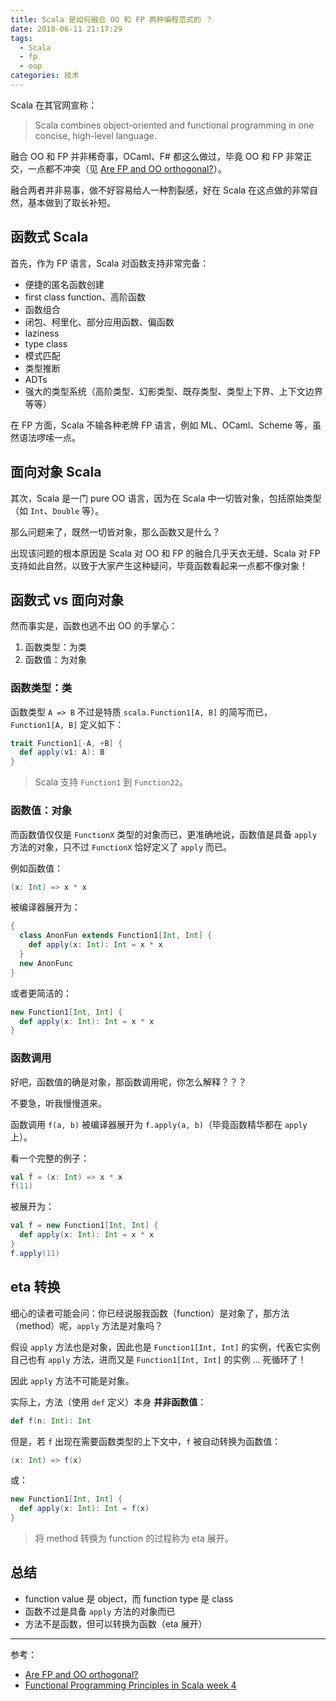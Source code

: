 ```yaml
---
title: Scala 是如何融合 OO 和 FP 两种编程范式的 ？
date: 2018-06-11 21:17:29
tags:
  - Scala
  - fp
  - oop
categories: 技术
---
```


Scala 在其官网宣称：

>Scala combines object-oriented and functional programming in one concise, high-level language.

融合 OO 和 FP 并非稀奇事，OCaml、F# 都这么做过，毕竟 OO 和 FP 非常正交，一点都不冲突（见 [Are FP and OO orthogonal?](https://stackoverflow.com/questions/3949618/are-fp-and-oo-orthogonal)）。

融合两者并非易事，做不好容易给人一种割裂感，好在 Scala 在这点做的非常自然，基本做到了取长补短。

<!-- more -->

## 函数式 Scala

首先，作为 FP 语言，Scala 对函数支持非常完备：

* 便捷的匿名函数创建
* first class function、高阶函数
* 函数组合
* 闭包、柯里化、部分应用函数、偏函数
* laziness
* type class
* 模式匹配
* 类型推断
* ADTs
* 强大的类型系统（高阶类型、幻影类型、既存类型、类型上下界、上下文边界等等）

在 FP 方面，Scala 不输各种老牌 FP 语言，例如 ML、OCaml、Scheme 等，虽然语法啰嗦一点。

## 面向对象 Scala

其次，Scala 是一门 pure OO 语言，因为在 Scala 中一切皆对象，包括原始类型（如 `Int`、`Double` 等）。

那么问题来了，既然一切皆对象，那么函数又是什么？

出现该问题的根本原因是 Scala 对 OO 和 FP 的融合几乎天衣无缝、Scala 对 FP 支持如此自然，以致于大家产生这种疑问，毕竟函数看起来一点都不像对象！

## 函数式 vs 面向对象

然而事实是，函数也逃不出 OO 的手掌心：

1. 函数类型：为类
1. 函数值：为对象

### 函数类型：类

函数类型 `A => B` 不过是特质 `scala.Function1[A, B]` 的简写而已，`Function1[A, B]` 定义如下：

```Scala
trait Function1[-A, +B] {
  def apply(v1: A): B
}
```

>Scala 支持 `Function1` 到 `Function22`。

### 函数值：对象

而函数值仅仅是 `FunctionX` 类型的对象而已，更准确地说，函数值是具备 `apply` 方法的对象，只不过 `FunctionX` 恰好定义了 `apply` 而已。

例如函数值：

```Scala
(x: Int) => x * x
```

被编译器展开为：

```Scala
{
  class AnonFun extends Function1[Int, Int] {
    def apply(x: Int): Int = x * x
  }
  new AnonFunc
}
```

或者更简洁的：

```Scala
new Function1[Int, Int] {
  def apply(x: Int): Int = x * x
}
```

### 函数调用

好吧，函数值的确是对象，那函数调用呢，你怎么解释？？？

不要急，听我慢慢道来。

函数调用 `f(a, b)` 被编译器展开为 `f.apply(a, b)`（毕竟函数精华都在 `apply` 上）。

看一个完整的例子：

```Scala
val f = (x: Int) => x * x
f(11)
```

被展开为：

```Scala
val f = new Function1[Int, Int] {
  def apply(x: Int): Int = x * x
}
f.apply(11)
```

## eta 转换

细心的读者可能会问：你已经说服我函数（function）是对象了，那方法（method）呢，`apply` 方法是对象吗？

假设 `apply` 方法也是对象，因此也是 `Function1[Int, Int]` 的实例，代表它实例自己也有 `apply` 方法，进而又是 `Function1[Int, Int]` 的实例 ... 死循环了！

因此 `apply` 方法不可能是对象。

实际上，方法（使用 `def` 定义）本身 **并非函数值**：

```Scala
def f(n: Int): Int
```

但是，若 `f` 出现在需要函数类型的上下文中，`f` 被自动转换为函数值：

```Scala
(x: Int) => f(x)
```

或：

```Scala
new Function1[Int, Int] {
  def apply(x: Int): Int = f(x)
}
```

>将 method 转换为 function 的过程称为 eta 展开。

## 总结

* function value 是 object，而 function type 是 class
* 函数不过是具备 `apply` 方法的对象而已
* 方法不是函数，但可以转换为函数（eta 展开）

---

参考：

* [Are FP and OO orthogonal?](https://stackoverflow.com/questions/3949618/are-fp-and-oo-orthogonal)
* [Functional Programming Principles in Scala week 4](https://www.coursera.org/learn/progfun1/home/week/4)